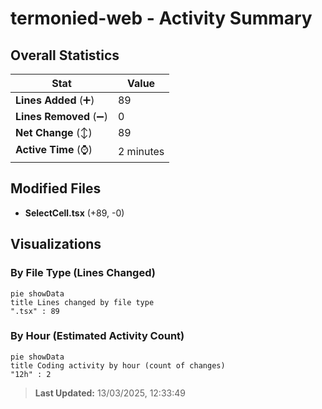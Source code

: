 # termonied-web - Activity Summary 

## Overall Statistics

| Stat                   | Value                                                             |
| ---------------------- | ----------------------------------------------------------------- |
| **Lines Added** (➕)   | 89                                          |
| **Lines Removed** (➖) | 0                                        |
| **Net Change** (↕)    | 89                |
| **Active Time** (⌚)   | 2 minutes |


## Modified Files
- **SelectCell.tsx** (+89, -0)

## Visualizations

### By File Type (Lines Changed)

```mermaid
pie showData
title Lines changed by file type
".tsx" : 89
```

### By Hour (Estimated Activity Count)

```mermaid
pie showData
title Coding activity by hour (count of changes)
"12h" : 2
```


> **Last Updated:** 13/03/2025, 12:33:49